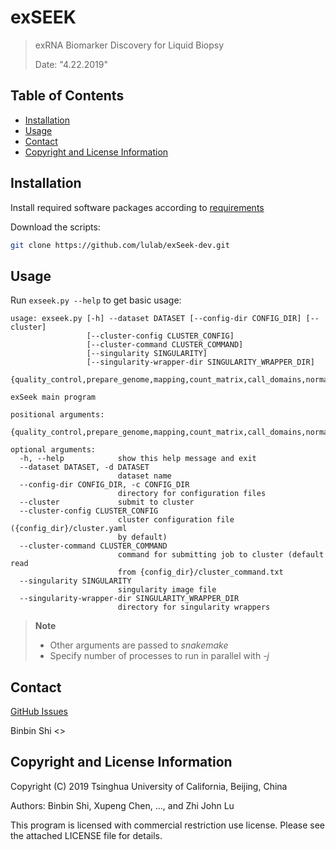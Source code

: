 # exSEEK

> exRNA Biomarker Discovery for Liquid Biopsy
>
> Date: "4.22.2019"

## Table of Contents

- [Installation](#installation)
- [Usage](#usage)
- [Contact](#contact)
- [Copyright and License Information](#copyright-and-license-information)


## Installation

Install required software packages according to [requirements](docs/requirements.md)

Download the scripts:

```bash
git clone https://github.com/lulab/exSeek-dev.git
```


## Usage

Run `exseek.py --help` to get basic usage:

```
usage: exseek.py [-h] --dataset DATASET [--config-dir CONFIG_DIR] [--cluster]
                 [--cluster-config CLUSTER_CONFIG]
                 [--cluster-command CLUSTER_COMMAND]
                 [--singularity SINGULARITY]
                 [--singularity-wrapper-dir SINGULARITY_WRAPPER_DIR]
                 {quality_control,prepare_genome,mapping,count_matrix,call_domains,normalization,feature_selection,update_sequential_mapping,update_singularity_wrappers}

exSeek main program

positional arguments:
  {quality_control,prepare_genome,mapping,count_matrix,call_domains,normalization,feature_selection,update_sequential_mapping,update_singularity_wrappers}

optional arguments:
  -h, --help            show this help message and exit
  --dataset DATASET, -d DATASET
                        dataset name
  --config-dir CONFIG_DIR, -c CONFIG_DIR
                        directory for configuration files
  --cluster             submit to cluster
  --cluster-config CLUSTER_CONFIG
                        cluster configuration file ({config_dir}/cluster.yaml
                        by default)
  --cluster-command CLUSTER_COMMAND
                        command for submitting job to cluster (default read
                        from {config_dir}/cluster_command.txt
  --singularity SINGULARITY
                        singularity image file
  --singularity-wrapper-dir SINGULARITY_WRAPPER_DIR
                        directory for singularity wrappers
```

> **Note**
> * Other arguments are passed to *snakemake*
> * Specify number of processes to run in parallel with *-j*


## Contact

[GitHub Issues](https://github.com/lulab/exSEEK/issues)

Binbin Shi <>


## Copyright and License Information
Copyright (C) 2019 Tsinghua University of California, Beijing, China 

Authors: Binbin Shi, Xupeng Chen, ..., and Zhi John Lu 

This program is licensed with commercial restriction use license. Please see the attached LICENSE file for details.
